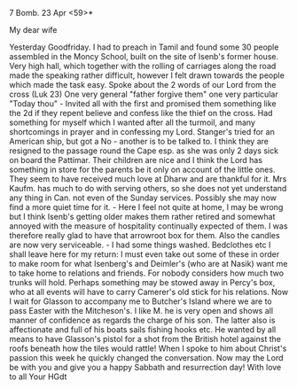 7 Bomb. 23 Apr <59>*

My dear wife

Yesterday Goodfriday. I had to preach in Tamil and found some 30 people assembled in the Moncy School, built on the site of Isenb's former house. Very high hall, which together with the rolling of carriages along the road made the speaking rather difficult, however I felt drawn towards the people which made the task easy. Spoke about the 2 words of our Lord from the cross (Luk 23) One very general "father forgive them" one very particular "Today thou" - Invited all with the first and promised them something like the 2d if they repent believe and confess like the thief on the cross. Had something for myself which I wanted after all the turmoil, and many shortcomings in prayer and in confessing my Lord. Stanger's tried for an American ship, but got a No - another is to be talked to. I think they are resigned to the passage round the Cape esp. as she was only 2 days sick on board the Pattimar. Their children are nice and I think the Lord has something in store for the parents be it only on account of the little ones. They seem to have received much love at Dharw and are thankful for it. Mrs Kaufm. has much to do with serving others, so she does not yet understand any thing in Can. not even of the Sunday services. Possibly she may now find a more quiet time for it. - Here I feel not quite at home, I may be wrong but I think Isenb's getting older makes them rather retired and somewhat annoyed with the measure of hospitality continually expected of them. I was therefore really glad to have that arrowroot box for them. Also the candles are now very serviceable. - I had some things washed. Bedclothes etc I shall leave here for my return: I must even take out some of these in order to make room for what Isenberg's and Deimler's (who are at Nasik) want me to take home to relations and friends. For nobody considers how much two trunks will hold. Perhaps something may be stowed away in Percy's box, who at all events will have to carry Camerer's old stick for his relations. Now I wait for Glasson to accompany me to Butcher's Island where we are to pass Easter with the Mitcheson's. I like M. he is very open and shows all manner of confidence as regards the charge of his son. The latter also is affectionate and full of his boats sails fishing hooks etc. He wanted by all means to have Glasson's pistol for a shot from the British hotel against the roofs beneath how the tiles would rattle! When I spoke to him about Christ's passion this week he quickly changed the conversation. Now may the Lord be with you and give you a happy Sabbath and resurrection day! With love to all
 Your HGdt
